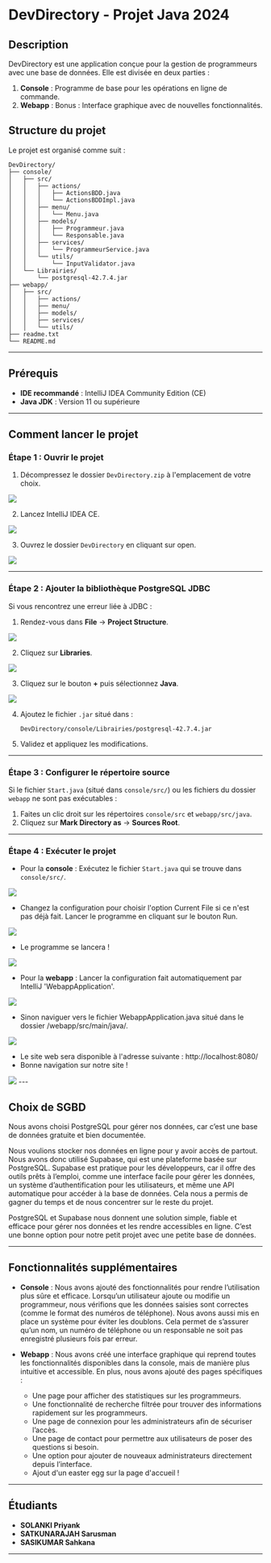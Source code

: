# DevDirectory - Projet Java 2024

## Description
DevDirectory est une application conçue pour la gestion de programmeurs avec une base de données. Elle est divisée en deux parties :
1. **Console** : Programme de base pour les opérations en ligne de commande.
2. **Webapp** : Bonus : Interface graphique avec de nouvelles fonctionnalités.

## Structure du projet
Le projet est organisé comme suit :
```
DevDirectory/
├── console/
│   ├── src/
│   │   ├── actions/
│   │   │   ├── ActionsBDD.java
│   │   │   └── ActionsBDDImpl.java
│   │   ├── menu/
│   │   │   └── Menu.java
│   │   ├── models/
│   │   │   ├── Programmeur.java
│   │   │   └── Responsable.java
│   │   ├── services/
│   │   │   └── ProgrammeurService.java
│   │   └── utils/
│   │       └── InputValidator.java
│   └── Librairies/
│       └── postgresql-42.7.4.jar
├── webapp/
│   ├── src/
│   │   ├── actions/
│   │   ├── menu/
│   │   ├── models/
│   │   ├── services/
│   │   └── utils/
├── readme.txt
└── README.md
```

---

## Prérequis
- **IDE recommandé** : IntelliJ IDEA Community Edition (CE)
- **Java JDK** : Version 11 ou supérieure

---

## Comment lancer le projet

### Étape 1 : Ouvrir le projet
1. Décompressez le dossier `DevDirectory.zip` à l'emplacement de votre choix.

<img src="img/zip.png" style="max-width: 75%; height: auto;">

2. Lancez IntelliJ IDEA CE.

<img src="img/open.png" style="max-width: 75%; height: auto;">

3. Ouvrez le dossier `DevDirectory` en cliquant sur open.

<img src="img/lien.png" style="max-width: 75%; height: auto;">

---

### Étape 2 : Ajouter la bibliothèque PostgreSQL JDBC
Si vous rencontrez une erreur liée à JDBC :
1. Rendez-vous dans **File** → **Project Structure**.

<img src="img/project.png" style="max-width: 75%; height: auto;">

2. Cliquez sur **Libraries**.

<img src="img/librairies.png" style="max-width: 75%; height: auto;">

3. Cliquez sur le bouton **+** puis sélectionnez **Java**.

<img src="img/java.png" style="max-width: 35%; height: auto;">

4. Ajoutez le fichier `.jar` situé dans :
   ```
   DevDirectory/console/Librairies/postgresql-42.7.4.jar
   ```
5. Validez et appliquez les modifications.

---

### Étape 3 : Configurer le répertoire source
Si le fichier `Start.java` (situé dans `console/src/`) ou les fichiers du dossier `webapp` ne sont pas exécutables :
1. Faites un clic droit sur les répertoires `console/src` et `webapp/src/java`.
2. Cliquez sur **Mark Directory as** → **Sources Root**.

---

### Étape 4 : Exécuter le projet
- Pour la **console** :
  Exécutez le fichier `Start.java` qui se trouve dans `console/src/`.

<img src="img/start.png" style="max-width: 45%; height: auto;">
  
- Changez la configuration pour choisir l'option Current File si ce n'est pas déjà fait. Lancer le programme en cliquant sur le bouton Run.
  
<img src="img/currentFile.png" style="max-width: 45%; height: auto;">

- Le programme se lancera !
  
<img src="img/run.png" style="max-width: 45%; height: auto;">

- Pour la **webapp** :
  Lancer la configuration fait automatiquement par IntelliJ 'WebappApplication'.
  
<img src="img/webapp.png" style="max-width: 45%; height: auto;">

- Sinon naviguer vers le fichier WebappApplication.java situé dans le dossier /webapp/src/main/java/.
  
<img src="img/runInterface.png" style="max-width: 45%; height: auto;">

- Le site web sera disponible à l'adresse suivante : http://localhost:8080/ 
- Bonne navigation sur notre site !
 
<img src="img/interface.png" style="max-width: 45%; height: auto;">
--- 

## Choix de SGBD
Nous avons choisi PostgreSQL pour gérer nos données, car c’est une base de données gratuite et bien documentée.

Nous voulions stocker nos données en ligne pour y avoir accès de partout. Nous avons donc utilisé Supabase, qui est une plateforme basée sur PostgreSQL. Supabase est pratique pour les développeurs, car il offre des outils prêts à l’emploi, comme une interface facile pour gérer les données, un système d’authentification pour les utilisateurs, et même une API automatique pour accéder à la base de données. Cela nous a permis de gagner du temps et de nous concentrer sur le reste du projet.

PostgreSQL et Supabase nous donnent une solution simple, fiable et efficace pour gérer nos données et les rendre accessibles en ligne. C’est une bonne option pour notre petit projet avec une petite base de données.

---

## Fonctionnalités supplémentaires
- **Console** :
Nous avons ajouté des fonctionnalités pour rendre l’utilisation plus sûre et efficace. 
Lorsqu’un utilisateur ajoute ou modifie un programmeur, nous vérifions que les données saisies sont correctes (comme le format des numéros de téléphone).
Nous avons aussi mis en place un système pour éviter les doublons. Cela permet de s’assurer qu’un nom, un numéro de téléphone ou un responsable ne soit pas enregistré plusieurs fois par erreur.

- **Webapp** :
Nous avons créé une interface graphique qui reprend toutes les fonctionnalités disponibles dans la console, mais de manière plus intuitive et accessible. En plus, nous avons ajouté des pages spécifiques :

  - Une page pour afficher des statistiques sur les programmeurs.
  - Une fonctionnalité de recherche filtrée pour trouver des informations rapidement sur les programmeurs.
  - Une page de connexion pour les administrateurs afin de sécuriser l’accès.
  - Une page de contact pour permettre aux utilisateurs de poser des questions si besoin. 
  - Une option pour ajouter de nouveaux administrateurs directement depuis l’interface.
  - Ajout d'un easter egg sur la page d'accueil !

---

## Étudiants
- **SOLANKI Priyank**
- **SATKUNARAJAH Sarusman**
- **SASIKUMAR Sahkana**

---
